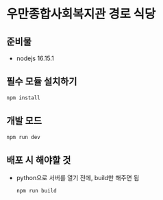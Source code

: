 # 우만종합사회복지관 경로 식당

## 준비물
- nodejs 16.15.1

## 필수 모듈 설치하기

```powershell
npm install
```

## 개발 모드
```powershell
npm run dev
```

## 배포 시 해야할 것
- python으로 서버를 열기 전에, build만 해주면 됨
    ```powershell
    npm run build
    ```